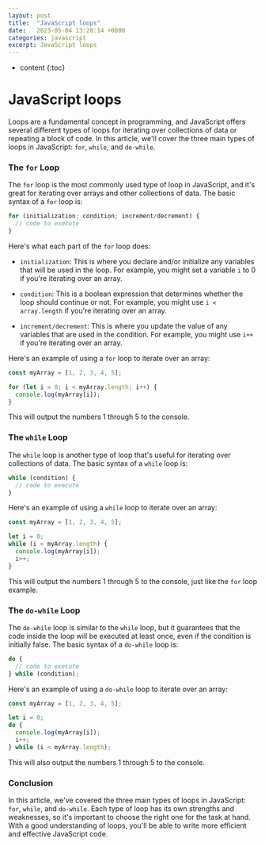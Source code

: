 ```yaml
---
layout: post
title:  "JavaScript loops"
date:   2023-05-04 13:20:14 +0800
categories: javascript
excerpt: JavaScript loops
---
```


* content
{:toc}

# JavaScript loops

Loops are a fundamental concept in programming, and JavaScript offers several different types of loops for iterating over collections of data or repeating a block of code. In this article, we'll cover the three main types of loops in JavaScript: `for`, `while`, and `do-while`.

### The `for` Loop

The `for` loop is the most commonly used type of loop in JavaScript, and it's great for iterating over arrays and other collections of data. The basic syntax of a `for` loop is:

```js
for (initialization; condition; increment/decrement) {
  // code to execute
}
```

Here's what each part of the `for` loop does:

* `initialization`: This is where you declare and/or initialize any variables that will be used in the loop. For example, you might set a variable `i` to 0 if you're iterating over an array.

* `condition`: This is a boolean expression that determines whether the loop should continue or not. For example, you might use `i < array.length` if you're iterating over an array.

* `increment/decrement`: This is where you update the value of any variables that are used in the condition. For example, you might use `i++` if you're iterating over an array.

Here's an example of using a `for` loop to iterate over an array:

```js
const myArray = [1, 2, 3, 4, 5];

for (let i = 0; i < myArray.length; i++) {
  console.log(myArray[i]);
}
```

This will output the numbers 1 through 5 to the console.

### The `while` Loop

The `while` loop is another type of loop that's useful for iterating over collections of data. The basic syntax of a `while` loop is:

```js
while (condition) {
  // code to execute
}
```

Here's an example of using a `while` loop to iterate over an array:

```js
const myArray = [1, 2, 3, 4, 5];

let i = 0;
while (i < myArray.length) {
  console.log(myArray[i]);
  i++;
}
```

This will output the numbers 1 through 5 to the console, just like the `for` loop example.

### The `do-while` Loop

The `do-while` loop is similar to the `while` loop, but it guarantees that the code inside the loop will be executed at least once, even if the condition is initially false. The basic syntax of a `do-while` loop is:

```js
do {
  // code to execute
} while (condition);
```

Here's an example of using a `do-while` loop to iterate over an array:

```js
const myArray = [1, 2, 3, 4, 5];

let i = 0;
do {
  console.log(myArray[i]);
  i++;
} while (i < myArray.length);
```

This will also output the numbers 1 through 5 to the console.

### Conclusion

In this article, we've covered the three main types of loops in JavaScript: `for`, `while`, and `do-while`. Each type of loop has its own strengths and weaknesses, so it's important to choose the right one for the task at hand. With a good understanding of loops, you'll be able to write more efficient and effective JavaScript code.